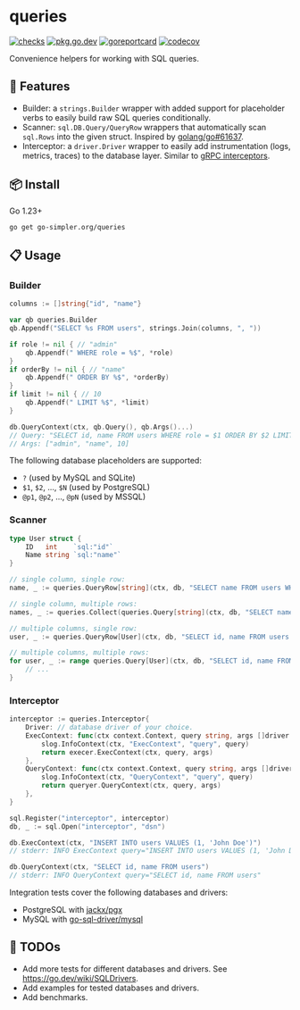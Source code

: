 # queries

[![checks](https://github.com/go-simpler/queries/actions/workflows/checks.yml/badge.svg)](https://github.com/go-simpler/queries/actions/workflows/checks.yml)
[![pkg.go.dev](https://pkg.go.dev/badge/go-simpler.org/queries.svg)](https://pkg.go.dev/go-simpler.org/queries)
[![goreportcard](https://goreportcard.com/badge/go-simpler.org/queries)](https://goreportcard.com/report/go-simpler.org/queries)
[![codecov](https://codecov.io/gh/go-simpler/queries/branch/main/graph/badge.svg)](https://codecov.io/gh/go-simpler/queries)

Convenience helpers for working with SQL queries.

## 🚀 Features

- Builder: a `strings.Builder` wrapper with added support for placeholder verbs to easily build raw SQL queries conditionally.
- Scanner: `sql.DB.Query/QueryRow` wrappers that automatically scan `sql.Rows` into the given struct. Inspired by [golang/go#61637][1].
- Interceptor: a `driver.Driver` wrapper to easily add instrumentation (logs, metrics, traces) to the database layer. Similar to [gRPC interceptors][2].

## 📦 Install

Go 1.23+

```shell
go get go-simpler.org/queries
```

## 📋 Usage

### Builder

```go
columns := []string{"id", "name"}

var qb queries.Builder
qb.Appendf("SELECT %s FROM users", strings.Join(columns, ", "))

if role != nil { // "admin"
    qb.Appendf(" WHERE role = %$", *role)
}
if orderBy != nil { // "name"
    qb.Appendf(" ORDER BY %$", *orderBy)
}
if limit != nil { // 10
    qb.Appendf(" LIMIT %$", *limit)
}

db.QueryContext(ctx, qb.Query(), qb.Args()...)
// Query: "SELECT id, name FROM users WHERE role = $1 ORDER BY $2 LIMIT $3"
// Args: ["admin", "name", 10]
```

The following database placeholders are supported:
- `?` (used by MySQL and SQLite)
- `$1`, `$2`, ..., `$N` (used by PostgreSQL)
- `@p1`, `@p2`, ..., `@pN` (used by MSSQL)

### Scanner

```go
type User struct {
    ID   int    `sql:"id"`
    Name string `sql:"name"`
}

// single column, single row:
name, _ := queries.QueryRow[string](ctx, db, "SELECT name FROM users WHERE id = 1")

// single column, multiple rows:
names, _ := queries.Collect(queries.Query[string](ctx, db, "SELECT name FROM users"))

// multiple columns, single row:
user, _ := queries.QueryRow[User](ctx, db, "SELECT id, name FROM users WHERE id = 1")

// multiple columns, multiple rows:
for user, _ := range queries.Query[User](ctx, db, "SELECT id, name FROM users") {
    // ...
}
```

### Interceptor

```go
interceptor := queries.Interceptor{
    Driver: // database driver of your choice.
    ExecContext: func(ctx context.Context, query string, args []driver.NamedValue, execer driver.ExecerContext) (driver.Result, error) {
        slog.InfoContext(ctx, "ExecContext", "query", query)
        return execer.ExecContext(ctx, query, args)
    },
    QueryContext: func(ctx context.Context, query string, args []driver.NamedValue, queryer driver.QueryerContext) (driver.Rows, error) {
        slog.InfoContext(ctx, "QueryContext", "query", query)
        return queryer.QueryContext(ctx, query, args)
    },
}

sql.Register("interceptor", interceptor)
db, _ := sql.Open("interceptor", "dsn")

db.ExecContext(ctx, "INSERT INTO users VALUES (1, 'John Doe')")
// stderr: INFO ExecContext query="INSERT INTO users VALUES (1, 'John Doe')"

db.QueryContext(ctx, "SELECT id, name FROM users")
// stderr: INFO QueryContext query="SELECT id, name FROM users"
```

Integration tests cover the following databases and drivers:
- PostgreSQL with [jackx/pgx][3]
- MySQL with [go-sql-driver/mysql][4]

## 🚧 TODOs

- Add more tests for different databases and drivers. See https://go.dev/wiki/SQLDrivers.
- Add examples for tested databases and drivers.
- Add benchmarks.

[1]: https://github.com/golang/go/issues/61637
[2]: https://grpc.io/docs/guides/interceptors
[3]: https://github.com/jackc/pgx
[4]: https://github.com/go-sql-driver/mysql
